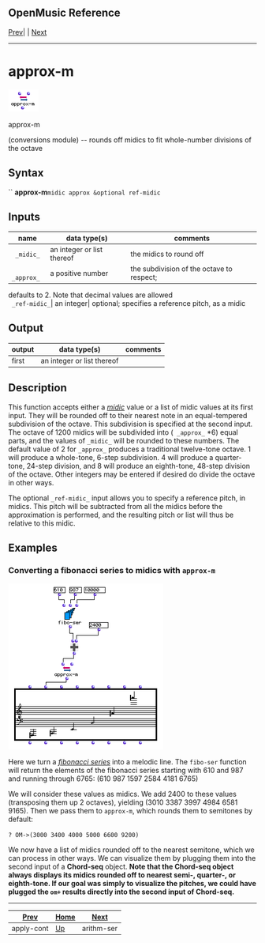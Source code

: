 OpenMusic Reference  
---  
[Prev](apply-cont)| | [Next](arithm-ser)  
  
* * *

# approx-m

![](figures/functions/conversions/approx-m.png)

  
  
approx-m  
  
(conversions module) \-- rounds off midics to fit whole-number divisions of
the octave  

## Syntax

`` **approx-m**` midic approx &optional ref-midic `

## Inputs

name| data type(s)| comments  
---|---|---  
` _midic_`|  an integer or list thereof| the midics to round off  
` _approx_`|  a positive number| the subdivision of the octave to respect;
defaults to 2. Note that decimal values are allowed  
` _ref-midic_`|  an integer| optional; specifies a reference pitch, as a midic  
  
## Output

output| data type(s)| comments  
---|---|---  
first| an integer or list thereof|  
  
## Description

This function accepts either a [_midic_](glossary#MIDIC) value or a list
of midic values at its first input. They will be rounded off to their nearest
note in an equal-tempered subdivision of the octave. This subdivision is
specified at the second input. The octave of 1200 midics will be subdivided
into (` _approx_` *6) equal parts, and the values of `_midic_` will be rounded
to these numbers. The default value of 2 for `_approx_` produces a traditional
twelve-tone octave. 1 will produce a whole-tone, 6-step subdivision. 4 will
produce a quarter-tone, 24-step division, and 8 will produce an eighth-tone,
48-step division of the octave. Other integers may be entered if desired do
divide the octave in other ways.

The optional `_ref-midic_` input allows you to specify a reference pitch, in
midics. This pitch will be subtracted from all the midics before the
approximation is performed, and the resulting pitch or list will thus be
relative to this midic.

## Examples

### Converting a fibonacci series to midics with `approx-m`

![](figures/functions/conversions/approx-mEX1.png)

Here we turn a [_fibonacci series_](glossary#FIBONACCI-SERIES) into a
melodic line. The `fibo-ser` function will return the elements of the
fibonacci series starting with 610 and 987 and running through 6765: (610 987
1597 2584 4181 6765)

We will consider these values as midics. We add 2400 to these values
(transposing them up 2 octaves), yielding (3010 3387 3997 4984 6581 9165).
Then we pass them to `approx-m`, which rounds them to semitones by default:

`? OM->(3000 3400 4000 5000 6600 9200)`

We now have a list of midics rounded off to the nearest semitone, which we can
process in other ways. We can visualize them by plugging them into the second
input of a **Chord-seq** object. **Note that the **Chord-seq** object always
displays its midics rounded off to nearest semi-, quarter-, or eighth-tone. If
our goal was simply to visualize the pitches, we could have plugged the `om+`
results directly into the second input of **Chord-seq**.**

* * *

[Prev](apply-cont)| [Home](index)| [Next](arithm-ser)  
---|---|---  
apply-cont| [Up](funcref.main)| arithm-ser

